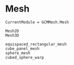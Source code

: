 # Mesh

```@meta
CurrentModule = GCMMesh.Mesh
```

```@docs
Mesh2D
Mesh3D
```

```@docs
equispaced_rectangular_mesh
cube_panel_mesh
sphere_mesh
cubed_sphere_warp
```
